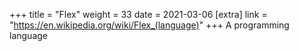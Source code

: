 +++
title = "Flex"
weight = 33
date = 2021-03-06
[extra]
link = "https://en.wikipedia.org/wiki/Flex_(language)"
+++
A programming language

